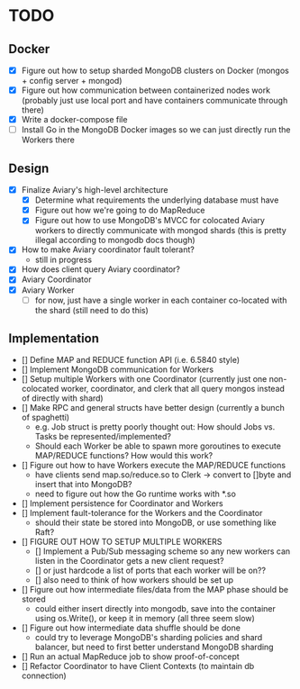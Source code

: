 # TODO

## Docker

- [x] Figure out how to setup sharded MongoDB clusters on Docker (mongos + config server + mongod)
- [x] Figure out how communication between containerized nodes work (probably just use local port and have containers communicate through there)
- [x] Write a docker-compose file
- [ ] Install Go in the MongoDB Docker images so we can just directly run the Workers there

## Design

- [x] Finalize Aviary's high-level architecture
  - [x] Determine what requirements the underlying database must have
  - [x] Figure out how we're going to do MapReduce
  - [x] Figure out how to use MongoDB's MVCC for colocated Aviary workers to directly communicate with mongod shards (this is pretty illegal according to mongodb docs though)
- [x] How to make Aviary coordinator fault tolerant?
  - still in progress
- [x] How does client query Aviary coordinator?
- [x] Aviary Coordinator
- [x] Aviary Worker
  - [ ] for now, just have a single worker in each container co-located with the shard (still need to do this)

## Implementation

- [] Define MAP and REDUCE function API (i.e. 6.5840 style)
- [] Implement MongoDB communication for Workers
- [] Setup multiple Workers with one Coordinator (currently just one non-colocated worker, coordinator, and clerk that all query mongos instead of directly with shard)
- [] Make RPC and general structs have better design (currently a bunch of spaghetti)
  - e.g. Job struct is pretty poorly thought out: How should Jobs vs. Tasks be represented/implemented?
  - Should each Worker be able to spawn more goroutines to execute MAP/REDUCE functions? How would this work?
- [] Figure out how to have Workers execute the MAP/REDUCE functions
  - have clients send map.so/reduce.so to Clerk -> convert to []byte and insert that into MongoDB?
  - need to figure out how the Go runtime works with *.so
- [] Implement persistence for Coordinator and Workers
- [] Implement fault-tolerance for the Workers and the Coordinator
  - should their state be stored into MongoDB, or use something like Raft?
- [] FIGURE OUT HOW TO SETUP MULTIPLE WORKERS
  - [] Implement a Pub/Sub messaging scheme so any new workers can listen in the Coordinator gets a new client request?
  - [] or just hardcode a list of ports that each worker will be on??
  - [] also need to think of how workers should be set up
- [] Figure out how intermediate files/data from the MAP phase should be stored
  - could either insert directly into mongodb, save into the container using os.Write(), or keep it in memory (all three seem slow)
- [] Figure out how intermediate data shuffle should be done
  - could try to leverage MongoDB's sharding policies and shard balancer, but need to first better understand MongoDB sharding
- [] Run an actual MapReduce job to show proof-of-concept
- [] Refactor Coordinator to have Client Contexts (to maintain db connection)
